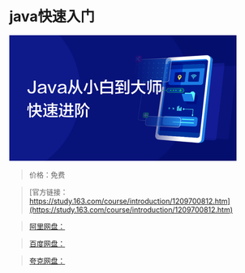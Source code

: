 # java快速入门

![img](../../../assets/study163/free/055dce1733624b53867151ae3634a164.jpg)

> 价格：免费

> [官方链接：https://study.163.com/course/introduction/1209700812.htm](https://study.163.com/course/introduction/1209700812.htm)

> [阿里网盘：]()

> [百度网盘：]()

> [夸克网盘：]()
